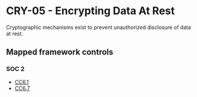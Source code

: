 # CRY-05 - Encrypting Data At Rest
Cryptographic mechanisms exist to prevent unauthorized disclosure of data at rest. 
## Mapped framework controls
### SOC 2
- [CC6.1](../soc2/cc61.md)
- [CC6.7](../soc2/cc67.md)